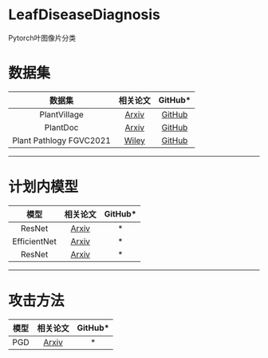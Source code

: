 # LeafDiseaseDiagnosis
Pytorch叶图像片分类

# 数据集

|数据集|相关论文|GitHub*|
|:--------:|:---------:|:---------:|
| PlantVillage | [Arxiv](https://arxiv.org/abs/1511.08060) | [GitHub](https://github.com/spMohanty/PlantVillage-Dataset) |
| PlantDoc | [Arxiv](https://arxiv.org/abs/1911.10317) | [GitHub](https://github.com/pratikkayal/PlantDoc-Dataset) |
| Plant Pathlogy FGVC2021 | [Wiley](https://bsapubs.onlinelibrary.wiley.com/doi/10.1002/aps3.11390) | [GitHub](https://www.kaggle.com/c/plant-pathology-2021-fgvc8/overview/code-requirements) |

---
# 计划内模型
|      模型      |相关论文|GitHub* |
|:------------:|:---------:|:---------:|
|    ResNet    | [Arxiv](https://arxiv.org/abs/1512.03385) | * |
| EfficientNet | [Arxiv](https://arxiv.org/abs/1512.03385) | * |
| ResNet | [Arxiv](https://arxiv.org/abs/1512.03385) | * |
---
# 攻击方法
| 模型  |相关论文|GitHub* |
|:---:|:---------:|:---------:|
| PGD | [Arxiv](https://arxiv.org/abs/1512.03385) | * |
